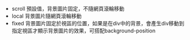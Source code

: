 - scroll  預設值，背景圖片固定，不隨網頁滾輪移動
- local  背景圖片隨網頁滾輪移動
- fixed  背景圖片固定於視區的位置，如果是在div中的背景，會產生div移動到指定視區才顯示背景圖片的效果，可搭配background-position